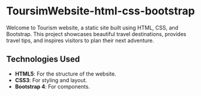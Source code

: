 # ToursimWebsite-html-css-bootstrap

Welcome to Tourism website, a static site built using HTML, CSS, and Bootstrap. This project showcases beautiful travel destinations, provides travel tips, and inspires visitors to plan their next adventure.


## Technologies Used

- **HTML5**: For the structure of the website.
- **CSS3**: For styling and layout.
- **Bootstrap 4**: For  components.

